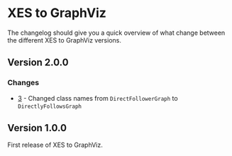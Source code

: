 # XES to GraphViz

The changelog should give you a quick overview of what change between the different XES to GraphViz versions.

## Version 2.0.0

### Changes

 - [3](https://github.com/FHOOEAIST/XES2GraphViz/issues/3) - Changed class names from `DirectFollowerGraph` to `DirectlyFollowsGraph`

## Version 1.0.0

First release of XES to GraphViz.